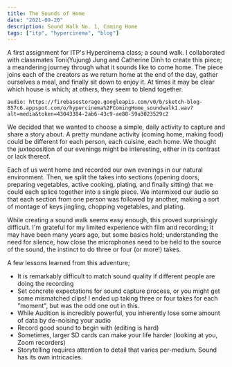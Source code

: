 ```yaml
---
title: The Sounds of Home
date: "2021-09-20"
description: Sound Walk No. 1, Coming Home
tags: ["itp", "hypercinema", "blog"]
---
```


A first assignment for ITP's Hypercinema class; a sound walk. I collaborated
with classmates Toni(Yujung) Jung and Catherine Dinh to create this piece; a meandering journey through
what it sounds like to come home. The piece joins each of the creators as we
return home at the end of the day, gather ourselves a meal, and finally sit down
to enjoy it. At times it may be clear which house is which; at others, they seem
to blend together.

`audio: https://firebasestorage.googleapis.com/v0/b/sketch-blog-857c6.appspot.com/o/hypercinema%2FComingHome_soundwalk1.wav?alt=media&token=43043384-2ab6-43c9-ae88-59a3023529c2`

We decided that we wanted to choose a simple, daily activity to capture and share
a story about. A pretty mundane activity (coming home, making food) could be
different for each person, each cuisine, each home. We thought the juxtoposition
of our evenings might be interesting, either in its contrast or lack thereof.

Each of us went home and recorded our own evenings in our natural environment. Then,
we split the takes into sections (opening doors, preparing vegetables, active cooking,
plating, and finally sitting) that we could each splice together into a single
piece. We intermixed our audio so that each section from one person was followed by
another, making a sort of montage of keys jingling, chopping vegetables, and plating.

While creating a sound walk seems easy enough, this proved surprisingly
difficult. I'm grateful for my limited experience with film and recording; it
may have been many years ago, but some basics hold; understanding the need for
silence, how close the microphones need to be held to the source of the sound,
the instinct to do three or four (or more!) takes.

A few lessons learned from this adventure;

- It is remarkably difficult to match sound quality if different people are doing
  the recording
- Set concrete expectations for sound capture process, or you might get some mismatched clips!
  I ended up taking three or four takes for each "moment", but was the odd one out in this.
- While Audition is incredibly powerful, you inherently lose some amount of data by
  de-noising your audio
- Record good sound to begin with (editing is hard)
- Sometimes, larger SD cards can make your life harder (looking at you, Zoom recorders)
- Storytelling requires attention to detail that varies per-medium. Sound has its
  own intricacies.
